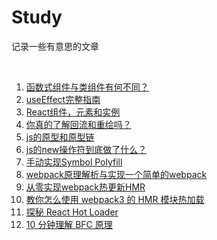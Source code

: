 # Study

记录一些有意思的文章

<br />

1. [函数式组件与类组件有何不同？](https://overreacted.io/zh-hans/how-are-function-components-different-from-classes)
2. [useEffect完整指南](https://overreacted.io/zh-hans/a-complete-guide-to-useeffect)
3. [React组件，元素和实例](https://react.docschina.org/blog/2015/12/18/react-components-elements-and-instances.html)
4. [你真的了解回流和重绘吗？](https://segmentfault.com/a/1190000017329980)
5. [js的原型和原型链](https://www.jianshu.com/p/be7c95714586)
6. [js的new操作符到底做了什么？](https://zhuanlan.zhihu.com/p/158640941)
7. [手动实现Symbol Polyfill](https://zhuanlan.zhihu.com/p/27297604)
8. [webpack原理解析与实现一个简单的webpack](https://segmentfault.com/a/1190000020353337)
9. [从零实现webpack热更新HMR](https://juejin.cn/post/6844904020528594957)
10. [教你怎么使用 webpack3 的 HMR 模块热加载](https://juejin.cn/post/6844903541421654023)
11. [探秘 React Hot Loader](https://zhuanlan.zhihu.com/p/34193549)
12. [10 分钟理解 BFC 原理](https://zhuanlan.zhihu.com/p/25321647)
